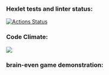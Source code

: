 ### Hexlet tests and linter status:
[![Actions Status](https://github.com/vanya-romashkevich/frontend-project-lvl1/workflows/hexlet-check/badge.svg)](https://github.com/vanya-romashkevich/frontend-project-lvl1/actions)

### Code Climate:
<a href="https://codeclimate.com/github/vanya-romashkevich/frontend-project-lvl1/maintainability"><img src="https://api.codeclimate.com/v1/badges/0d29f0cf4cd7dca9cb5a/maintainability" /></a>

### brain-even game demonstration:
<script id="asciicast-99QGRDG3UWhJ4wY12yIzuYAPG" src="https://asciinema.org/a/99QGRDG3UWhJ4wY12yIzuYAPG.js" async></script>
